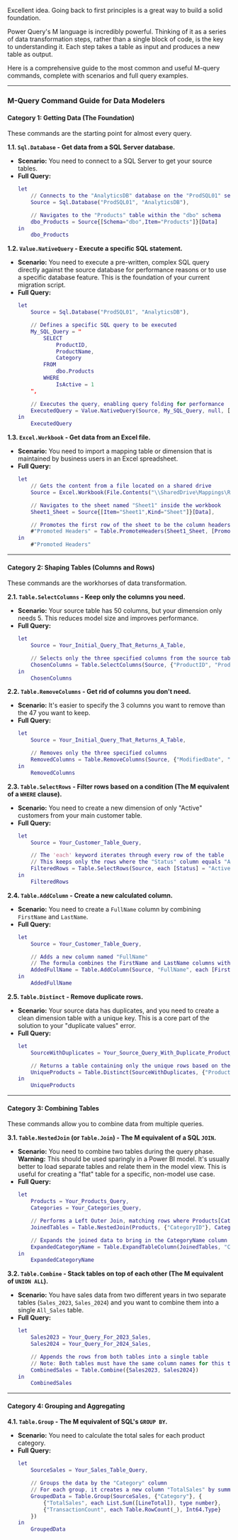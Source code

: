 Excellent idea. Going back to first principles is a great way to build a solid foundation.

Power Query's M language is incredibly powerful. Thinking of it as a series of data transformation steps, rather than a single block of code, is the key to understanding it. Each step takes a table as input and produces a new table as output.

Here is a comprehensive guide to the most common and useful M-query commands, complete with scenarios and full query examples.

---

### **M-Query Command Guide for Data Modelers**

#### **Category 1: Getting Data (The Foundation)**

These commands are the starting point for almost every query.

**1.1. `Sql.Database` - Get data from a SQL Server database.**
*   **Scenario:** You need to connect to a SQL Server to get your source tables.
*   **Full Query:**
    ```m
    let
        // Connects to the "AnalyticsDB" database on the "ProdSQL01" server
        Source = Sql.Database("ProdSQL01", "AnalyticsDB"),

        // Navigates to the "Products" table within the "dbo" schema
        dbo_Products = Source{[Schema="dbo",Item="Products"]}[Data]
    in
        dbo_Products
    ```

**1.2. `Value.NativeQuery` - Execute a specific SQL statement.**
*   **Scenario:** You need to execute a pre-written, complex SQL query directly against the source database for performance reasons or to use a specific database feature. This is the foundation of your current migration script.
*   **Full Query:**
    ```m
    let
        Source = Sql.Database("ProdSQL01", "AnalyticsDB"),

        // Defines a specific SQL query to be executed
        My_SQL_Query = "
            SELECT
                ProductID,
                ProductName,
                Category
            FROM
                dbo.Products
            WHERE
                IsActive = 1
        ",

        // Executes the query, enabling query folding for performance
        ExecutedQuery = Value.NativeQuery(Source, My_SQL_Query, null, [EnableFolding=true])
    in
        ExecutedQuery
    ```

**1.3. `Excel.Workbook` - Get data from an Excel file.**
*   **Scenario:** You need to import a mapping table or dimension that is maintained by business users in an Excel spreadsheet.
*   **Full Query:**
    ```m
    let
        // Gets the content from a file located on a shared drive
        Source = Excel.Workbook(File.Contents("\\SharedDrive\Mappings\RegionMapping.xlsx"), null, true),

        // Navigates to the sheet named "Sheet1" inside the workbook
        Sheet1_Sheet = Source{[Item="Sheet1",Kind="Sheet"]}[Data],

        // Promotes the first row of the sheet to be the column headers
        #"Promoted Headers" = Table.PromoteHeaders(Sheet1_Sheet, [PromoteAllScalars=true])
    in
        #"Promoted Headers"
    ```

---

#### **Category 2: Shaping Tables (Columns and Rows)**

These commands are the workhorses of data transformation.

**2.1. `Table.SelectColumns` - Keep only the columns you need.**
*   **Scenario:** Your source table has 50 columns, but your dimension only needs 5. This reduces model size and improves performance.
*   **Full Query:**
    ```m
    let
        Source = Your_Initial_Query_That_Returns_A_Table,

        // Selects only the three specified columns from the source table
        ChosenColumns = Table.SelectColumns(Source, {"ProductID", "ProductName", "StandardCost"})
    in
        ChosenColumns
    ```

**2.2. `Table.RemoveColumns` - Get rid of columns you don't need.**
*   **Scenario:** It's easier to specify the 3 columns you want to remove than the 47 you want to keep.
*   **Full Query:**
    ```m
    let
        Source = Your_Initial_Query_That_Returns_A_Table,

        // Removes only the three specified columns
        RemovedColumns = Table.RemoveColumns(Source, {"ModifiedDate", "AuditorID", "LegacySystemID"})
    in
        RemovedColumns
    ```

**2.3. `Table.SelectRows` - Filter rows based on a condition (The M equivalent of a `WHERE` clause).**
*   **Scenario:** You need to create a new dimension of only "Active" customers from your main customer table.
*   **Full Query:**
    ```m
    let
        Source = Your_Customer_Table_Query,

        // The 'each' keyword iterates through every row of the table
        // This keeps only the rows where the "Status" column equals "Active"
        FilteredRows = Table.SelectRows(Source, each [Status] = "Active")
    in
        FilteredRows
    ```

**2.4. `Table.AddColumn` - Create a new calculated column.**
*   **Scenario:** You need to create a `FullName` column by combining `FirstName` and `LastName`.
*   **Full Query:**
    ```m
    let
        Source = Your_Customer_Table_Query,

        // Adds a new column named "FullName"
        // The formula combines the FirstName and LastName columns with a space
        AddedFullName = Table.AddColumn(Source, "FullName", each [FirstName] & " " & [LastName], type text)
    in
        AddedFullName
    ```

**2.5. `Table.Distinct` - Remove duplicate rows.**
*   **Scenario:** Your source data has duplicates, and you need to create a clean dimension table with a unique key. This is a core part of the solution to your "duplicate values" error.
*   **Full Query:**
    ```m
    let
        SourceWithDuplicates = Your_Source_Query_With_Duplicate_Product_Info,

        // Returns a table containing only the unique rows based on the "ProductID" column
        UniqueProducts = Table.Distinct(SourceWithDuplicates, {"ProductID"})
    in
        UniqueProducts
    ```

---

#### **Category 3: Combining Tables**

These commands allow you to combine data from multiple queries.

**3.1. `Table.NestedJoin` (or `Table.Join`) - The M equivalent of a SQL `JOIN`.**
*   **Scenario:** You need to combine two tables during the query phase. **Warning:** This should be used sparingly in a Power BI model. It's usually better to load separate tables and relate them in the model view. This is useful for creating a "flat" table for a specific, non-model use case.
*   **Full Query:**
    ```m
    let
        Products = Your_Products_Query,
        Categories = Your_Categories_Query,

        // Performs a Left Outer Join, matching rows where Products[CategoryID] equals Categories[CategoryID]
        JoinedTables = Table.NestedJoin(Products, {"CategoryID"}, Categories, {"CategoryID"}, "CategoriesData", JoinKind.LeftOuter),

        // Expands the joined data to bring in the CategoryName column
        ExpandedCategoryName = Table.ExpandTableColumn(JoinedTables, "CategoriesData", {"CategoryName"}, {"CategoryName"})
    in
        ExpandedCategoryName
    ```

**3.2. `Table.Combine` - Stack tables on top of each other (The M equivalent of `UNION ALL`).**
*   **Scenario:** You have sales data from two different years in two separate tables (`Sales_2023`, `Sales_2024`) and you want to combine them into a single `All_Sales` table.
*   **Full Query:**
    ```m
    let
        Sales2023 = Your_Query_For_2023_Sales,
        Sales2024 = Your_Query_For_2024_Sales,

        // Appends the rows from both tables into a single table
        // Note: Both tables must have the same column names for this to work cleanly
        CombinedSales = Table.Combine({Sales2023, Sales2024})
    in
        CombinedSales
    ```

---

#### **Category 4: Grouping and Aggregating**

**4.1. `Table.Group` - The M equivalent of SQL's `GROUP BY`.**
*   **Scenario:** You need to calculate the total sales for each product category.
*   **Full Query:**
    ```m
    let
        SourceSales = Your_Sales_Table_Query,

        // Groups the data by the "Category" column
        // For each group, it creates a new column "TotalSales" by summing the "LineTotal" values
        GroupedData = Table.Group(SourceSales, {"Category"}, {
            {"TotalSales", each List.Sum([LineTotal]), type number},
            {"TransactionCount", each Table.RowCount(_), Int64.Type}
        })
    in
        GroupedData
    ```